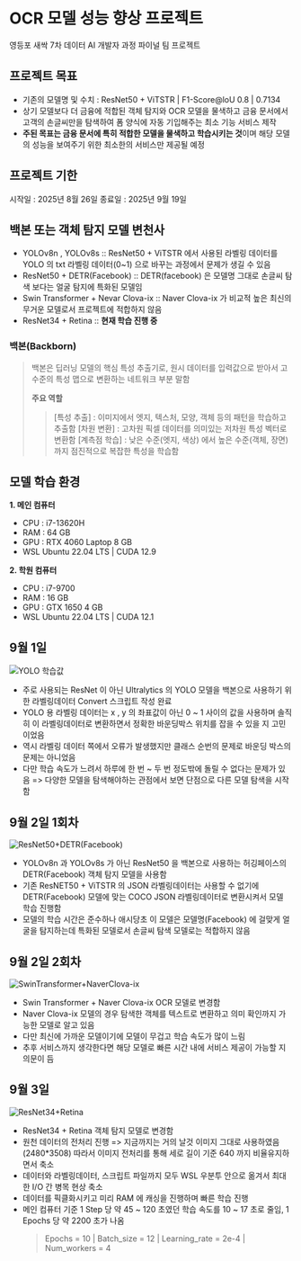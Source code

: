 # OCR 모델 성능 향상 프로젝트
영등포 새싹 7차 데이터 AI 개발자 과정 파이널 팀 프로젝트

## 프로젝트 목표
- 기존의 모델명 및 수치 : ResNet50 + ViTSTR | F1-Score@loU 0.8 | 0.7134
- 상기 모델보다 더 금융에 적합된 객체 탐지와 OCR 모델을 물색하고 금융 문서에서 고객의 손글씨만을 탐색하여 폼 양식에 자동 기입해주는 최소 기능 서비스 제작
- **주된 목표는 금융 문서에 특히 적합한 모델을 물색하고 학습시키는 것**이며 해당 모델의 성능을 보여주기 위한 최소한의 서비스만 제공될 예정

## 프로젝트 기한
시작일 : 2025년 8월 26일
종료일 : 2025년 9월 19일

## 백본 또는 객체 탐지 모델 변천사
- YOLOv8n , YOLOv8s                  :: ResNet50 + ViTSTR 에서 사용된 라벨링 데이터를 YOLO 의 txt 라벨링 데이터(0~1) 으로 바꾸는 과정에서 문제가 생길 수 있음
- ResNet50 + DETR(Facebook)          :: DETR(facebook) 은 모델명 그대로 손글씨 탐색 보다는 얼굴 탐지에 특화된 모델임
- Swin Transformer + Nevar Clova-ix  :: Naver Clova-ix 가 비교적 높은 최신의 무거운 모델로서 프로젝트에 적합하지 않음
- ResNet34 + Retina                  :: **현재 학습 진행 중**

### 백본(Backborn)
> 백본은 딥러닝 모델의 핵심 특성 추출기로, 원시 데이터를 입력값으로 받아서 고수준의 특성 맵으로 변환하는 네트워크 부분 말함
>
> **주요 역할**
> > [특성 추출] : 이미지에서 엣지, 텍스처, 모양, 객체 등의 패턴을 학습하고 추출함
> > [차원 변환] : 고차원 픽셀 데이터를 의미있는 저차원 특성 벡터로 변환함
> > [계측점 학습] : 낮은 수준(엣지, 색상) 에서 높은 수준(객체, 장면) 까지 점진적으로 복잡한 특성을 학습함

## 모델 학습 환경
**1. 메인 컴퓨터**
   - CPU : i7-13620H
   - RAM : 64 GB
   - GPU : RTX 4060 Laptop 8 GB
   - WSL Ubuntu 22.04 LTS | CUDA 12.9

**2. 학원 컴퓨터**
   - CPU : i7-9700
   - RAM : 16 GB
   - GPU : GTX 1650 4 GB
   - WSL Ubuntu 22.04 LTS | CUDA 12.1

## 9월 1일
![YOLO 학습값](https://kinox0924.notion.site/image/attachment%3A8e7f424a-d3d8-4731-a31d-72473db9dcf1%3Aimage.png?table=block&id=26192c5a-6f62-80c6-9459-d54cd66c8568&spaceId=89642cca-5ede-4074-9b26-ecde57fbb0d3&width=2000&userId=&cache=v2)
- 주로 사용되는 ResNet 이 아닌 Ultralytics 의 YOLO 모델을 백본으로 사용하기 위한 라벨링데이터 Convert 스크립트 작성 완료
- YOLO 용 라벨링 데이터는 x , y 의 좌표값이 아닌 0 ~ 1 사이의 값을 사용하며 솔직히 이 라벨링데이터로 변환하면서 정확한 바운딩박스 위치를 잡을 수 있을 지 고민이었음
- 역시 라벨링 데이터 쪽에서 오류가 발생했지만 클래스 순번의 문제로 바운딩 박스의 문제는 아니었음
- 다만 학습 속도가 느려서 하루에 한 번 ~ 두 번 정도밖에 돌릴 수 없다는 문제가 있음 => 다양한 모델을 탐색해야하는 관점에서 보면 단점으로 다른 모델 탐색을 시작함

## 9월 2일 1회차
![ResNet50+DETR(Facebook)](https://kinox0924.notion.site/image/attachment%3A5f24ae3b-b17e-41a7-9e2e-cf68861839f5%3Aimage.png?table=block&id=26292c5a-6f62-807b-ac1c-d20e700c141e&spaceId=89642cca-5ede-4074-9b26-ecde57fbb0d3&width=2000&userId=&cache=v2)
- YOLOv8n 과 YOLOv8s 가 아닌 ResNet50 을 백본으로 사용하는 허깅페이스의 DETR(Facebook) 객체 탐지 모델을 사용함
- 기존 ResNET50 + ViTSTR 의 JSON 라벨링데이터는 사용할 수 없기에 DETR(Facebook) 모델에 맞는 COCO JSON 라벨링데이터로 변환시켜서 모델 학습 진행함
- 모델의 학습 시간은 준수하나 애시당초 이 모델은 모델명(Facebook) 에 걸맞게 얼굴을 탐지하는데 특화된 모델로서 손글씨 탐색 모델로는 적합하지 않음

## 9월 2일 2회차
![SwinTransformer+NaverClova-ix](https://kinox0924.notion.site/image/attachment%3Abf86c1c5-18b2-4b66-a6dc-310843719e4b%3Aimage.png?table=block&id=26292c5a-6f62-80a7-8242-c59ba18af86c&spaceId=89642cca-5ede-4074-9b26-ecde57fbb0d3&width=2000&userId=&cache=v2)
- Swin Transformer + Naver Clova-ix OCR 모델로 변경함
- Naver Clova-ix 모델의 경우 탐색한 객체를 텍스트로 변환하고 의미 확인까지 가능한 모델로 알고 있음
- 다만 최신에 가까운 모델이기에 모델이 무겁고 학습 속도가 많이 느림
- 추후 서비스까지 생각한다면 해당 모델로 빠른 시간 내에 서비스 제공이 가능할 지 의문이 듬

## 9월 3일
![ResNet34+Retina](https://kinox0924.notion.site/image/attachment%3A9ce3e55f-8f13-44ca-9b58-5a830e1f06aa%3Aimage.png?table=block&id=26392c5a-6f62-8093-b1f9-ed08f848bead&spaceId=89642cca-5ede-4074-9b26-ecde57fbb0d3&width=1460&userId=&cache=v2)
- ResNet34 + Retina 객체 탐지 모델로 변경함
- 원천 데이터의 전처리 진행 => 지금까지는 거의 날것 이미지 그대로 사용하였음(2480*3508) 따라서 이미지 전처리를 통해 세로 길이 기준 640 까지 비율유지하면서 축소
- 데이터와 라벨링데이터, 스크립트 파일까지 모두 WSL 우분투 안으로 옮겨서 최대한 I/O 간 병목 현상 축소
- 데이터를 픽클화시키고 미리 RAM 에 캐싱을 진행하며 빠른 학습 진행
- 메인 컴퓨터 기준 1 Step 당 약 45 ~ 120 초였던 학습 속도를 10 ~ 17 초로 줄임, 1 Epochs 당 약 2200 초가 나옴
  > Epochs = 10 | Batch_size = 12 | Learning_rate = 2e-4 | Num_workers = 4
